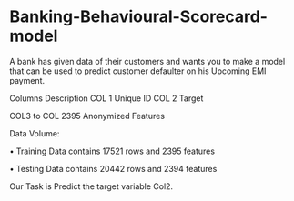 # Banking-Behavioural-Scorecard-model
A bank has given data of their customers and wants you to make a model that can be used to predict customer defaulter on his Upcoming EMI payment.


Columns Description
COL 1 Unique ID
COL 2 Target

COL3 to COL 2395 Anonymized Features

Data Volume:

• Training Data contains 17521 rows and 2395 features

• Testing Data contains 20442 rows and 2394 features

Our Task is Predict the target variable Col2.
